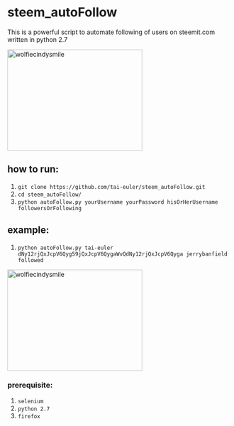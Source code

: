 # steem_autoFollow


This is a powerful script to automate following of users on steemit.com written in python 2.7


<img src="https://media.makeameme.org/created/Hi-Stalker.jpg" alt="wolfiecindysmile" style="width:304px;height:228px;">

## how to run: 
1. ```git clone https://github.com/tai-euler/steem_autoFollow.git```
2. ```cd steem_autoFollow/```
3. ```python autoFollow.py yourUsername yourPassword hisOrHerUsername followersOrFollowing```

## example: 
1. ```python autoFollow.py tai-euler dNy12rjQxJcpV6Qyg59jQxJcpV6QygaWvQdNy12rjQxJcpV6Qyga jerrybanfield followed```

<img src="https://preview.ibb.co/cRNEEF/Screen_Shot_2017_09_11_at_00_43_16.png" alt="wolfiecindysmile" style="width:304px;height:228px;">

### prerequisite: 
1. ```selenium```
2. ```python 2.7```
3. ```firefox```
